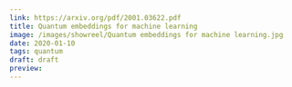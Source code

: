 ```yaml
---
link: https://arxiv.org/pdf/2001.03622.pdf
title: Quantum embeddings for machine learning
image: /images/showreel/Quantum embeddings for machine learning.jpg
date: 2020-01-10
tags: quantum
draft: draft
preview:
---
```



